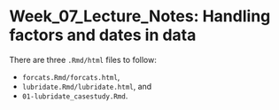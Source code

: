 # Week_07_Lecture_Notes: Handling factors and dates in data 

There are three `.Rmd/html` files to follow:
 - `forcats.Rmd/forcats.html`,
 - `lubridate.Rmd/lubridate.html`, and
 - `01-lubridate_casestudy.Rmd`.
